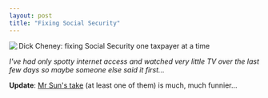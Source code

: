 ```yaml
---
layout: post
title: "Fixing Social Security"
---
```




<p><img src="http://www.cwinters.com/images/blog/dick_cheney_hunting.jpg" align="left" /></p>

<p>Dick Cheney: fixing Social Security one taxpayer at a time</p>

<p><em>I've had only spotty internet access and watched very little TV over the last few days so maybe someone else said it first...</em><br clear="all" /></p>

<p><b>Update</b>: <a href="http://mrsun.us/2006/02/dont-be-afraid-be-ready.html">Mr Sun's take</a> (at least one of them) is much, much funnier...</p>


